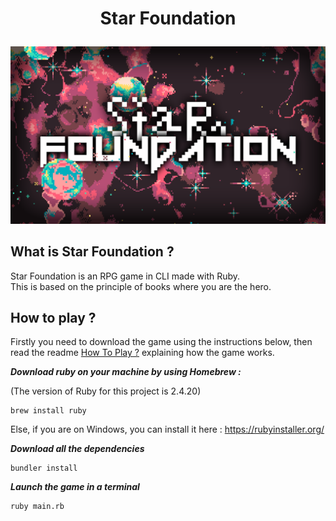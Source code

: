 # <p align="center">Star Foundation</p>

![Image](./images/star_foundation_logo.png)

## What is Star Foundation ?

Star Foundation is an RPG game in CLI made with Ruby.
<br>
This is based on the principle of books where you are the hero.

## How to play ?

Firstly you need to download the game using the instructions below, then read the readme [How To Play ?](how_to_play.md)
explaining how the game works.

**_Download ruby on your machine by using Homebrew :_**

(The version of Ruby for this project is 2.4.20)

```
brew install ruby
```

Else, if you are on Windows, you can install it here : https://rubyinstaller.org/

**_Download all the dependencies_**

```
bundler install
```

**_Launch the game in a terminal_**

```
ruby main.rb
```
